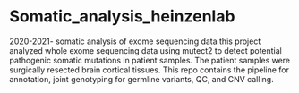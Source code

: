 # Somatic_analysis_heinzenlab
2020-2021- somatic analysis of exome sequencing data 
this project analyzed whole exome sequencing data using mutect2 to detect potential pathogenic somatic mutations in patient samples. The patient samples were surgically resected brain cortical tissues.
This repo contains the pipeline for annotation, joint genotyping for germline variants, QC, and CNV calling.
